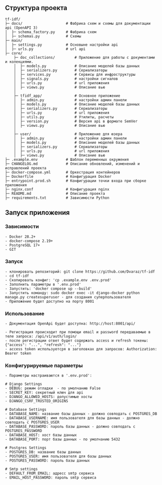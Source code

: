 ## Структура проекта
```
tf-idf/
├─ docs/                    # Фабрика схем и схемы для документации api (OpenAPI 3)
│  ├─ schema_factory.py     # Фабрика схем
│  ├─ schemas.py            # Схемы
├─ main/
│  ├─ settings.py           # Основыне настройки api
│  ├─ urls.py               # url api
├─ core/
    ├─ doc_collections/         # Приложение для работы с документами и колекциями.
    │  ├─ models.py             # Описание моделей базы данных
    │  ├─ serializers.py        # Сериализаторы
    │  ├─ services.py           # Сервисы для инфроструктуры
    │  ├─ signals.py            # настройки сигналов
    │  ├─ urls.py               # url приложения
    │  ├─ views.py              # Описание вью
    │
    ├─ tfidf_app/               # Основное приложение
    │  ├─ admin.py              # настройки админ панели
    │  ├─ models.py             # Описание моделей базы данных
    │  ├─ serializers.py        # Сериализаторы
    │  ├─ urls.py               # url приложения
    │  ├─ utils.py              # Утилиты, расчеты
    │  ├─ version.py            # Версия api в формате SemVer
    │  ├─ views.py              # Описание вью
    │
    ├─ user/                    # Приложение для юзера
    │  ├─ admin.py              # настройки админ панели
    │  ├─ models.py             # Описание моделей базы данных
    │  ├─ serializers.py        # Сериализаторы
    │  ├─ urls.py               # url приложения
    │  ├─ views.py              # Описание вью
├─ .example.env             # Шаблон переменных окружения
├─ CHANGELOG.md             # Описание обновлений, изменений и исправлений проекта
├─ docker-compose.yml       # Оркестрация контейнеров
├─ Dockerfile               # Конфигурация Docker
├─ entrypoint.prod.sh       # Конфигурации точки входа при сборке приложения
├─ nginx.conf               # Конфигурация nginx
├─ README.md                # Описание проекта
├─ requirements.txt         # Зависимости Python
```

## Запуск приложения
### Зависимости
    - Docker 28.2+
    - docker-compose 2.19+
    - PostgreSQL 17+
    - GIT

### Запуск 
    - клонировать репозиторий: git clone https://github.com/Dvaraz/tf-idf
    - cd tf-idf
    - Скопировать конфиг: 'cp .example.env .env.prod'
    - Заполнить параметры в '.env.prod'
    - Запустить: 'docker compose up --build'
    - Запустить команду: sudo docker exec -it django-docker python manage.py createsuperuser - для создания суперпользователя
    - Приложение будет доступно на порту 8001

### Использование
    - Документация OpenApi будет доступна: http://host:8001/api/
    
    - Регистрация происходит при помощи email и password передаваемые в теле запроса: /api/v1/auth/login/ 
    - после регистрации ответ будет содержать access и refresh токены: {"access": "...", "refresh": "..."}
    - access token используетсря в заголовках для запросов: Authorization: Bearer token

### Конфигурируемые параметры 
    - Параметры настраиваются в '.env.prod':

    # Django Settings
    - DEBUG: режим отладки  - по умолчанию False
    - SECRET_KEY: секретный ключ для api
    - DJANGO_ALLOWED_HOSTS: допустимые хосты
    - DJANGO_CSRF_TRUSTED_ORIGINS
    
    # Database Settings
    - DATABASE_NAME: название базы данных - должно совподать с POSTGRES_DB
    - DATABASE_USERNAME: имя пользователя для базы данных - должно совподать с POSTGRES_USER
    - DATABASE_PASSWORD: пароль базы данных - должно совподать с POSTGRES_PASSWORD
    - DATABASE_HOST: хост базы данных
    - DATABASE_PORT: порт базы данных - по умолчанию 5432
    
    # Postgres Settings
    - POSTGRES_DB: название базы данных
    - POSTGRES_USER: имя пользователя для базы данных
    - POSTGRES_PASSWORD: пароль базы данных

    # Smtp settings
    - DEFAULT_FROM_EMAIL: адресс smtp сервиса
    - EMAIL_HOST_PASSWORD: пароль smtp сервиса